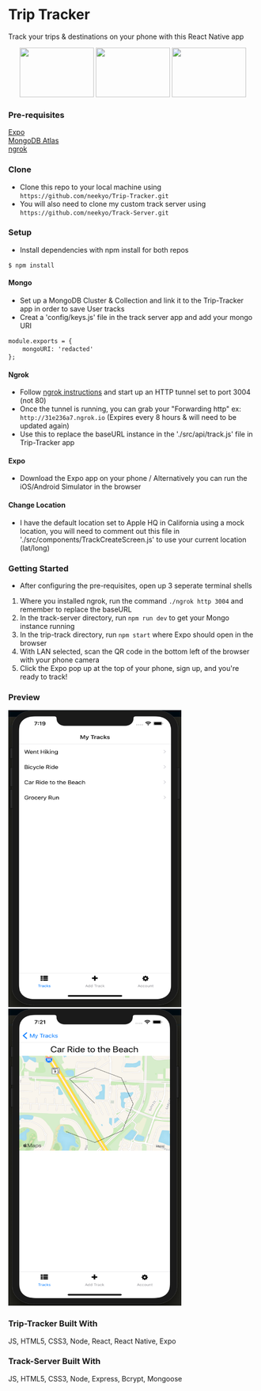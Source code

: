 # Trip Tracker

Track your trips & destinations on your phone with this React Native app

<div align="center">
<img height="100px" width="150px" src="https://codersera.com/blog/wp-content/uploads/2019/07/unnamed.png">
<img height="100px" width="150px" src="https://miro.medium.com/max/600/1*UniTjL05TA-vkvMXJFRdFg.png">
<img height="100px" width="150px" src="https://codr1.files.wordpress.com/2018/02/ngrok.png?w=500">
</div>



### Pre-requisites 

[Expo](https://expo.io/)
<br>
[MongoDB Atlas](https://www.mongodb.com/cloud/atlas)
<br>
[ngrok](https://ngrok.com/)

### Clone

- Clone this repo to your local machine using `https://github.com/neekyo/Trip-Tracker.git`
- You will also need to clone my custom track server using `https://github.com/neekyo/Track-Server.git`

### Setup

- Install dependencies with npm install for both repos

```shell
$ npm install
```

#### Mongo
- Set up a MongoDB Cluster & Collection and link it to the Trip-Tracker app in order to save User tracks
- Creat a 'config/keys.js' file in the track server app and add your mongo URI

```
module.exports = {
	mongoURI: 'redacted'
};
```

#### Ngrok
- Follow [ngrok instructions](https://ngrok.com/download) and start up an HTTP tunnel set to port 3004 (not 80)
- Once the tunnel is running, you can grab your "Forwarding http" ex: ```http://31e236a7.ngrok.io``` (Expires every 8 hours & will need to be updated again)
- Use this to replace the baseURL instance in the './src/api/track.js' file in Trip-Tracker app 

#### Expo 
- Download the Expo app on your phone / Alternatively you can run the iOS/Android Simulator in the browser

#### Change Location
- I have the default location set to Apple HQ in California using a mock location, you will need to comment out this file in './src/components/TrackCreateScreen.js' to use your current location (lat/long)

### Getting Started
- After configuring the pre-requisites, open up 3 seperate terminal shells
1. Where you installed ngrok, run the command ```./ngrok http 3004``` and remember to replace the baseURL
2. In the track-server directory, run ```npm run dev``` to get your Mongo instance running
3. In the trip-track directory, run ```npm start``` where Expo should open in the browser 
4. With LAN selected, scan the QR code in the bottom left of the browser with your phone camera
5. Click the Expo pop up at the top of your phone, sign up, and you're ready to track!

### Preview
<img height="600px" width="350px" src="https://github.com/neekyo/Trip-Tracker/blob/cfb2c8a79f9e781c7f80ee7f50fad9eb6d8cc3f0/src/assets/trackPrev1.png"><img height="600px" width="350px" src="https://github.com/neekyo/Trip-Tracker/blob/cfb2c8a79f9e781c7f80ee7f50fad9eb6d8cc3f0/src/assets/trackPrev2.png">

### Trip-Tracker Built With
JS, HTML5, CSS3, Node, React, React Native, Expo

### Track-Server Built With
JS, HTML5, CSS3, Node, Express, Bcrypt, Mongoose
